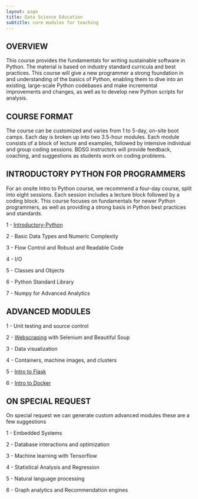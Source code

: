 ```yaml
---
layout: page
title: Data Science Education
subtitle: core modules for teaching
---
```


##  OVERVIEW
This course provides the fundamentals for writing sustainable software in Python. The material is based on industry standard curricula and best practices. This course will give a new programmer a strong foundation in and understanding of the basics of Python, enabling them to dive into an existing, large-scale Python codebases and make incremental improvements and changes, as well as to develop new Python scripts for analysis.

## COURSE FORMAT
The course can be customized and varies from 1 to 5-day, on-site boot camps. Each day is broken up into two 3.5-hour modules. Each module consists of a block of lecture and examples, followed by intensive individual and group coding sessions. BDSG instructors will provide feedback, coaching, and suggestions as students work on coding problems.

## INTRODUCTORY PYTHON FOR PROGRAMMERS
For an onsite Intro to Python course, we recommend a four-day course, split into eight sessions. Each session includes a lecture block followed by a coding block. This course focuses on fundamentals for newer Python programmers, as well as providing a strong basis in Python best practices and standards.


1 - [Introductory-Python](https://github.com/BerkeleyDataScienceGroup/basic_module_intro-python/)

2 - Basic Data Types and Numeric Complexity

3 - Flow Control and Robust and Readable Code

4 - I/O

5 - Classes and Objects

6 - Python Standard Library

7 - Numpy for Advanced Analytics


## ADVANCED MODULES

1 - Unit testing and source control

2 - [Webscraping](https://github.com/BerkeleyDataScienceGroup/minicamps/blob/master/python_advanced/Scraping/) with Selenium and Beautiful Soup

3 - Data visualization

4 - Containers, machine images, and clusters

5 - <a href="https://github.com/BerkeleyDataScienceGroup/minicamps/tree/master/python_advanced"> Intro to Flask</a>

6 - <a href="https://github.com/BerkeleyDataScienceGroup/adv_module_containers"> Intro to Docker</a>

## ON SPECIAL REQUEST
On special request we can generate custom advanced modules these are a few suggestions

1 - Embedded Systems

2 - Database interactions and optimization

3 - Machine learning with Tensorflow

4 - Statistical Analysis and Regression

5 - Natural language processing

6 - Graph analytics and Recommendation engines
